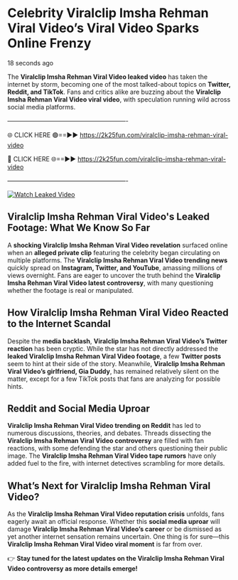 # Celebrity Viralclip Imsha Rehman Viral Video’s Viral Video Sparks Online Frenzy

18 seconds ago

The **Viralclip Imsha Rehman Viral Video leaked video** has taken the internet by storm, becoming one of the most talked-about topics on **Twitter, Reddit, and TikTok**. Fans and critics alike are buzzing about the **Viralclip Imsha Rehman Viral Video viral video**, with speculation running wild across social media platforms.

———————————————————-

🌐 CLICK HERE 🟢==►► https://2k25fun.com/viralclip-imsha-rehman-viral-video

🔴 CLICK HERE 🌐==►► https://2k25fun.com/viralclip-imsha-rehman-viral-video

———————————————————-

[![Watch Leaked Video](https://miro.medium.com/v2/resize:fit:828/format:webp/1*cilzJN44JGOrTw9NJCrNHA.gif "Watch Leaked Video")](https://2k25fun.com/viralclip-imsha-rehman-viral-video)

## **Viralclip Imsha Rehman Viral Video's Leaked Footage: What We Know So Far**  
A **shocking Viralclip Imsha Rehman Viral Video revelation** surfaced online when an **alleged private clip** featuring the celebrity began circulating on multiple platforms. The **Viralclip Imsha Rehman Viral Video trending news** quickly spread on **Instagram, Twitter, and YouTube**, amassing millions of views overnight. Fans are eager to uncover the truth behind the **Viralclip Imsha Rehman Viral Video latest controversy**, with many questioning whether the footage is real or manipulated.  

## **How Viralclip Imsha Rehman Viral Video Reacted to the Internet Scandal**  
Despite the **media backlash**, **Viralclip Imsha Rehman Viral Video’s Twitter reaction** has been cryptic. While the star has not directly addressed the **leaked Viralclip Imsha Rehman Viral Video footage**, a few **Twitter posts** seem to hint at their side of the story. Meanwhile, **Viralclip Imsha Rehman Viral Video’s girlfriend, Gia Duddy**, has remained relatively silent on the matter, except for a few TikTok posts that fans are analyzing for possible hints.  

## **Reddit and Social Media Uproar**  
**Viralclip Imsha Rehman Viral Video trending on Reddit** has led to numerous discussions, theories, and debates. Threads dissecting the **Viralclip Imsha Rehman Viral Video controversy** are filled with fan reactions, with some defending the star and others questioning their public image. The **Viralclip Imsha Rehman Viral Video tape rumors** have only added fuel to the fire, with internet detectives scrambling for more details.  

## **What’s Next for Viralclip Imsha Rehman Viral Video?**  
As the **Viralclip Imsha Rehman Viral Video reputation crisis** unfolds, fans eagerly await an official response. Whether this **social media uproar** will damage **Viralclip Imsha Rehman Viral Video’s career** or be dismissed as yet another internet sensation remains uncertain. One thing is for sure—this **Viralclip Imsha Rehman Viral Video viral moment** is far from over.  

👉 **Stay tuned for the latest updates on the Viralclip Imsha Rehman Viral Video controversy as more details emerge!**  